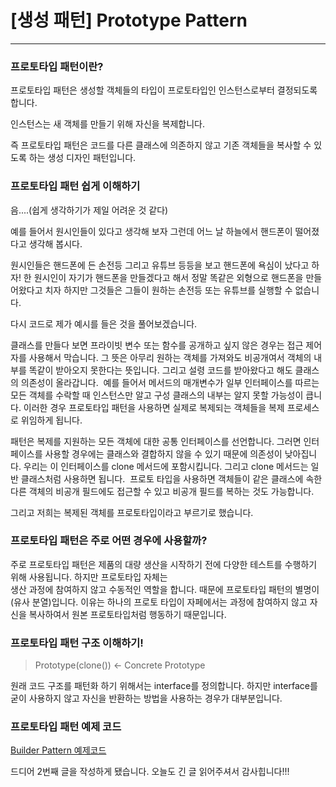 # [생성 패턴] Prototype Pattern
---

### 프로토타입 패턴이란?

프로토타입 패턴은 생성할 객체들의 타입이 프로토타입인 인스턴스로부터 결정되도록 합니다.

인스턴스는 새 객체를 만들기 위해 자신을 복제합니다.

즉 프로토타입 패턴은 코드를 다른 클래스에 의존하지 않고 기존 객체들을 복사할 수 있도록 하는 생성 디자인 패턴입니다.

### 프로토타입 패턴 쉽게 이해하기

음....(쉽게 생각하기가 제일 어려운 것 같다)

예를 들어서 원시인들이 있다고 생각해 보자 그런데 어느 날 하늘에서 핸드폰이 떨어졌다고 생각해 봅시다.

원시인들은 핸드폰에 든 손전등 그리고 유튜브 등등을 보고 핸드폰에 욕심이 났다고 하자! 한 원시인이 자기가 핸드폰을 만들겠다고 해서 정말 똑같은 외형으로 핸드폰을 만들어왔다고 치자 하지만 그것들은 그들이 원하는 손전등 또는 유튜브를 실행할 수 없습니다.

다시 코드로 제가 예시를 들은 것을 풀어보겠습니다. 

클래스를 만들다 보면 프라이빗 변수 또는 함수를 공개하고 싶지 않은 경우는 접근 제어자를 사용해서 막습니다. 그 뜻은 아무리 원하는 객체를 가져와도 비공개여서 객체의 내부를 똑같이 받아오지 못한다는 뜻입니다. 그리고 설령 코드를 받아왔다고 해도 클래스의 의존성이 올라갑니다.  예를 들어서 메서드의 매개변수가 일부 인터페이스를 따르는 모든 객체를 수락할 때 인스턴스만 알고 구성 클래스의 내부는 알지 못할 가능성이 큽니다. 이러한 경우 프로토타입 패턴을 사용하면 실제로 복제되는 객체들을 복제 프로세스로 위임하게 됩니다.

패턴은 복제를 지원하는 모든 객체에 대한 공통 인터페이스를 선언합니다. 그러면 인터페이스를 사용할 경우에는 클래스와 결합하지 않을 수 있기 때문에 의존성이 낮아집니다. 우리는 이 인터페이스를 clone 메서드에 포함시킵니다. 그리고 clone 메서드는 일반 클래스처럼 사용하면 됩니다.  프로토 타입을 사용하면 객체들이 같은 클래스에 속한 다른 객체의 비공개 필드에도 접근할 수 있고 비공개 필드를 복하는 것도 가능합니다.

그리고 저희는 복제된 객체를 프로토타입이라고 부르기로 했습니다.

### 프로토타입 패턴은 주로 어떤 경우에 사용할까?

주로 프로토타입 패턴은 제품의 대량 생산을 시작하기 전에 다양한 테스트를 수행하기 위해 사용됩니다. 하지만 프로토타입 자체는  
생산 과정에 참여하지 않고 수동적인 역할을 합니다. 때문에 프로토타입 패턴의 별명이 (유사 분열)입니다. 이유는 하나의 프로토 타입이 자페에서는 과정에 참여하지 않고 자신을 복사하여서 원본 프로토타입처럼 행동하기 때문입니다.

### 프로토타입 패턴 구조 이해하기!

> Prototype(clone()) <- Concrete Prototype

원래 코드 구조를 패턴화 하기 위해서는 interface를 정의합니다. 하지만 interface를 굳이 사용하지 않고 자신을 반환하는 방법을 사용하는 경우가 대부분입니다.

### 프로토타입 패턴 예제 코드

[Builder Pattern 예제코드](https://github.com/jjunhaa0211/ADPattern-Swift/tree/main/GoF-BuilderPattern)

드디어 2번째 글을 작성하게 됐습니다. 오늘도 긴 글 읽어주셔서 감사힙니다!!!
